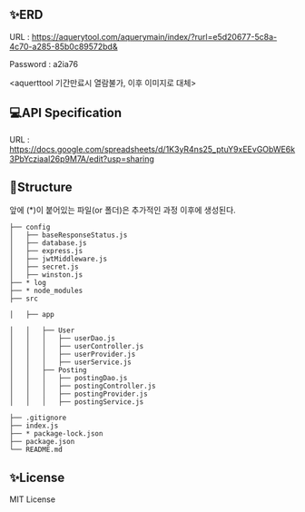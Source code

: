 ## ✨ERD 
URL : https://aquerytool.com/aquerymain/index/?rurl=e5d20677-5c8a-4c70-a285-85b0c89572bd&

Password : a2ia76

<aquerttool 기간만료시 열람불가, 이후 이미지로 대체>

## 💻API Specification 

URL : https://docs.google.com/spreadsheets/d/1K3yR4ns25_ptuY9xEEvGObWE6k3PbYcziaaI26p9M7A/edit?usp=sharing

## 📁Structure
앞에 (*)이 붙어있는 파일(or 폴더)은 추가적인 과정 이후에 생성된다.
```
├── config
│   ├── baseResponseStatus.js
│   ├── database.js
│   ├── express.js
│   ├── jwtMiddleware.js
│   ├── secret.js
│   ├── winston.js
├── * log
├── * node_modules
├── src

│   ├── app

│ 	│   ├── User
│   │ 	│   ├── userDao.js
│ 	│ 	│   ├── userController.js
│ 	│ 	│   ├── userProvider.js
│ 	│ 	│   ├── userService.js
│ 	│   ├── Posting
│   │ 	│   ├── postingDao.js
│ 	│ 	│   ├── postingController.js
│ 	│ 	│   ├── postingProvider.js
│ 	│ 	│   ├── postingService.js

├── .gitignore
├── index.js
├── * package-lock.json
├── package.json
└── README.md
```
## ✨License
MIT License
